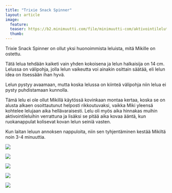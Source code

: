 ```yaml
---
title: "Trixie Snack Spinner"
layout: article
image:
  feature:
  teaser: https://b2.minimuutti.com/file/minimuutti-com/aktivointilelut/muut/DSC34431-245px.jpg
  thumb:
---
```


Trixie Snack Spinner on ollut yksi huonoimmista leluista, mitä Mikille on ostettu.

Tätä lelua tehdään kaiketi vain yhden kokoisena ja lelun halkaisija on 14 cm. Lelussa on välipohja, jolla lelun vaikeutta voi ainakin osittain säätää, eli lelun idea on itsessään ihan hyvä.

Lelun pystyy avaamaan, mutta koska lelussa on kiinteä välipohja niin lelua ei pysty puhdistamaan kunnolla.

Tämä lelu ei ole ollut Mikillä käytössä kovinkaan montaa kertaa, koska se on alusta alkaen osoittautunut helposti rikkoutuvaksi, vaikka Miki yleensä kohtelee lelujaan aika hellävaraisesti. Lelu oli myös aika hinnakas muihin aktivointileluihin verrattuna ja lisäksi se pitää aika kovaa ääntä, kun ruokanappulat kolisevat kovan lelun seiniä vasten.

Kun laitan leluun annoksen nappuloita, niin sen tyhjentäminen kestää Mikiltä noin 3-4 minuuttia.

![](https://b2.minimuutti.com/file/minimuutti-com/aktivointilelut/muut/DSC34406-800px.jpg)

![](https://b2.minimuutti.com/file/minimuutti-com/aktivointilelut/muut/DSC34439-800px.jpg)

![](https://b2.minimuutti.com/file/minimuutti-com/aktivointilelut/muut/DSC34408-800px.jpg)

![](https://b2.minimuutti.com/file/minimuutti-com/aktivointilelut/muut/DSC34431-800px.jpg)

![](https://b2.minimuutti.com/file/minimuutti-com/aktivointilelut/muut/DSC34409-800px.jpg)
